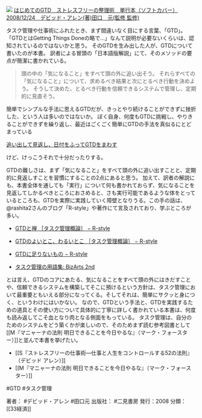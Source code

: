 [![](https://images-na.ssl-images-amazon.com/images/I/51umAMmeSlL._SX348_BO1204203200_.jpg)](http://www.amazon.co.jp/exec/obidos/asin/4576082116/choiyaki81-22)
[はじめてのGTD　ストレスフリーの整理術　単行本（ソフトカバー）2008/12/24　デビッド・アレン(著)田口　元(監修 監修)](http://www.amazon.co.jp/exec/obidos/asin/4576082116/choiyaki81-22)

タスク管理や仕事術にふれたとき、まず間違いなく目にする言葉、「GTD」。
「GTDとはGetting Things Doneの略で…」なんて説明が必要ないくらいは、認知されているのではないかと思う。
そのGTDを生み出した人が、GTDについて書いたのが本書。
訳者による冒頭の「日本語版解説」にて、そのメソッドの要点が簡潔に書かれている。

>  頭の中の「気になること」をすべて頭の外に追い出そう。 
>  それらすべての「気になること」について、求めるべき結果と次にとるべき行動を決めよう。 
>  そうして決めた、とるべき行動を信頼できるシステムで管理し、定期的に見直そう。 

簡単でシンプルな手法に思えるGTDだが、きっとやり続けることができずに挫折した、という人は多いのではないか。
ぼく自身、何度もGTDに挑戦し、やりきることができずを繰り返し、最近はごくごく簡単にGTDの手法を真似るにとどまっている

[追い出して見返し、日付をふってGTDをまわす](http://choiyaki.com/?p=409)

けど、けっこうそれで十分だったりする。

GTDの難しさは、まず「気になること」をすべて頭の外に追い出すことと、定期的に見返しすことを習慣にすることの2点にあると思う。
加えて、訳者の解説にも、本書全体を通しても「実行」について何も書かれておらず、気になることを見返してしかるべきところにおさめると、さも実行可能であるような体をとっているところも、GTDを実際に実践していく障壁となりうる。この手の話は、@rashita2さんのブログ「R-style」や著作にて言及されており、学ぶところが多い。

- [GTDと禅 ［タスク管理概論］ − R-style](https://rashita.net/blog/?p=19932)
- [GTDのよいとこ、わるいとこ ［タスク管理概論］ − R-style](https://rashita.net/blog/?p=19945)
- [GTDに足りないもの − R-style](https://rashita.net/blog/?p=23317)

- [タスク管理の用語集: BizArts 2nd](http://www.amazon.co.jp/exec/obidos/asin/B073F8WKW4/choiyaki81-22/)

とは言え、GTDのコアにあたる、気になることをすべて頭の外にはきだすことや、信頼できるシステムを構築してそこに預けるという方針は、タスク管理において最重要ともいえる部分になってくる。そしてそれは、簡単にサクッと身につく、というわけにはいかない。
なので、GTDという手法と、GTDを実践するための道具とその使い方について具体的に丁寧に詳しく書かれている本書は、何度も読み返してこそ血となり肉となる側面をもっている。
タスク管理は、自分のためのシステムをどう築くかが楽しいので、そのためまず読む参考図書として[[M『マニャーナの法則 明日できることを今日やるな』（マーク・フォースター）]]と並んで本書を挙げたい。

- [[S『ストレスフリーの仕事術―仕事と人生をコントロールする52の法則』（デビッド アレン）]]
- [[M『マニャーナの法則 明日できることを今日やるな』（マーク・フォースター）]]

#GTD #タスク管理 

著者： #デビッド・アレン #田口元
出版社： #二見書房
発行：2008
分類：[[33経済]]

